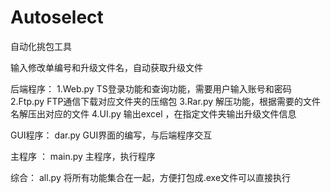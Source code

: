 # Autoselect

自动化挑包工具

输入修改单编号和升级文件名，自动获取升级文件

后端程序：
        1.Web.py TS登录功能和查询功能，需要用户输入账号和密码
        2.Ftp.py FTP通信下载对应文件夹的压缩包
        3.Rar.py 解压功能，根据需要的文件名解压出对应的文件
        4.UI.py  输出excel ，在指定文件夹输出升级文件信息
        
GUI程序：
        dar.py  GUI界面的编写，与后端程序交互
    
    
主程序  ：
        main.py 主程序，执行程序
        
        
综合：
        all.py  将所有功能集合在一起，方便打包成.exe文件可以直接执行
